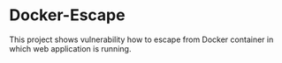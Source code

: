 # Docker-Escape
This project shows vulnerability how to escape from Docker container in which web application is running.
